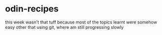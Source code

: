 # odin-recipes
this week wasn't that tuff because most of the topics learnt were somehow easy other that using git, where am still progressing slowly